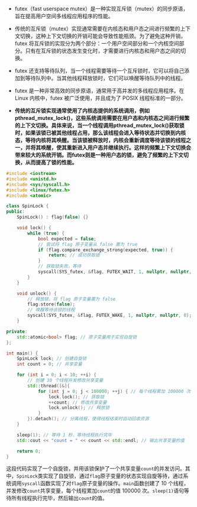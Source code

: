 - futex（fast userspace mutex）是一种实现互斥锁（mutex）的同步原语，旨在提高用户空间多线程应用程序的性能。
- 传统的互斥锁（mutex）实现通常需要在内核态和用户态之间进行频繁的上下文切换，这种上下文切换的开销可能会导致性能瓶颈。为了避免这种开销，futex 将互斥锁的实现分为两个部分：一个用户空间部分和一个内核空间部分。只有在互斥锁的状态发生变化时，才需要进行内核态和用户态之间的切换。
- futex 还支持等待队列，当一个线程需要等待一个互斥锁时，它可以将自己添加到等待队列中。当其他线程释放锁时，它们可以唤醒等待队列中的线程。
- futex 是一种非常高效的同步原语，通常用于高并发的多线程应用程序。在 Linux 内核中，futex 被广泛使用，并且成为了 POSIX 线程标准的一部分。

- **传统的互斥锁实现通常使用了内核态提供的系统调用，例如pthread_mutex_lock()，这些系统调用需要在用户态和内核态之间进行频繁的上下文切换。具体来说，当一个线程调用pthread_mutex_lock()获取锁时，如果该锁已被其他线程占用，那么该线程会进入等待状态并切换到内核态，等待内核将其唤醒。当该锁被释放时，内核会重新调度等待该锁的线程之一，并将其唤醒，使其重新进入用户态并继续执行。这样的频繁上下文切换会带来较大的系统开销。而futex则是一种用户态的锁，避免了频繁的上下文切换，从而提高了锁的性能。**

```cpp
#include <iostream>
#include <unistd.h>
#include <sys/syscall.h>
#include <linux/futex.h>
#include <atomic>

class SpinLock {
public:
    SpinLock() : flag(false) {}

    void lock() {
        while (true) {
            bool expected = false;
            // 尝试将 flag 原子变量从 false 置为 true
            if (flag.compare_exchange_strong(expected, true)) {
                return; // 成功获取锁
            }
            // 获取锁失败，等待
            syscall(SYS_futex, &flag, FUTEX_WAIT, 1, nullptr, nullptr, 0);
        }
    }

    void unlock() {
        // 释放锁，将 flag 原子变量置为 false
        flag.store(false);
        // 唤醒等待该锁的线程
        syscall(SYS_futex, &flag, FUTEX_WAKE, 1, nullptr, nullptr, 0);
    }

private:
    std::atomic<bool> flag; // 原子变量用于实现自旋锁
};

int main() {
    SpinLock lock; // 创建自旋锁
    int count = 0; // 共享变量

    for (int i = 0; i < 10; ++i) {
        // 创建 10 个线程并发修改共享变量
        std::thread([&]{
            for (int j = 0; j < 100000; ++j) { // 每个线程累加 100000 次
                lock.lock(); // 获取锁
                ++count; // 修改共享变量
                lock.unlock(); // 释放锁
            }
        }).detach(); // 分离线程，使得线程结束时自动回收资源
    }

    sleep(1); // 等待 1 秒，等待线程执行完毕
    std::cout << "count = " << count << std::endl; // 输出共享变量的值

    return 0;
}
```

这段代码实现了一个自旋锁，并用该锁保护了一个共享变量`count`的并发访问。其中，`SpinLock`类实现了自旋锁，通过`flag`原子变量的状态实现自旋等待，通过系统调用`syscall`函数实现了对`flag`原子变量的操作。`main`函数创建了 10 个线程，并发修改`count`共享变量，每个线程累加`count`的值 100000 次。`sleep(1)`语句等待所有线程执行完毕，然后输出`count`的值。